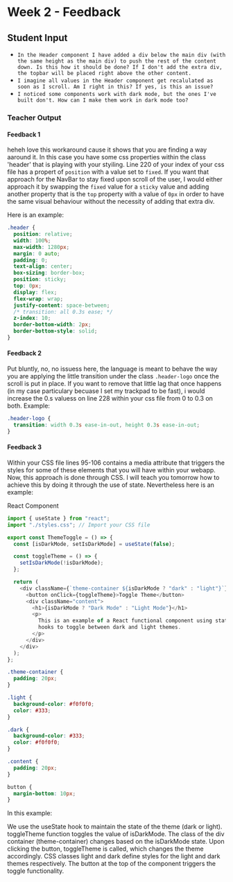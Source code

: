 # Week 2 - Feedback

## Student Input

- `In the Header component I have added a div below the main div (with the same height as the main div) to push the rest of the content down. Is this how it should be done? If I don't add the extra div, the topbar will be placed right above the other content.`
- `I imagine all values in the Header component get recalulated as soon as I scroll. Am I right in this? If yes, is this an issue?`
- `I noticed some components work with dark mode, but the ones I've built don't. How can I make them work in dark mode too?`

### Teacher Output

#### Feedback 1

heheh love this workaround cause it shows that you are finding a way aaround it. In this case you have some css properties within the class 'header' that is playing with your styiling. Line 220 of your index of your css file has a propert of `position` with a value set to `fixed`. If you want that approach for the NavBar to stay fixed upon scroll of the user, I would either approach it by swapping the `fixed` value for a `sticky` value and adding another property that is the `top` property with a value of `0px` in order to have the same visual behaviour without the necessity of adding that extra div.

Here is an example:

```css
.header {
  position: relative;
  width: 100%;
  max-width: 1280px;
  margin: 0 auto;
  padding: 0;
  text-align: center;
  box-sizing: border-box;
  position: sticky;
  top: 0px;
  display: flex;
  flex-wrap: wrap;
  justify-content: space-between;
  /* transition: all 0.3s ease; */
  z-index: 10;
  border-bottom-width: 2px;
  border-bottom-style: solid;
}
```

#### Feedback 2

Put bluntly, no, no issuess here, the language is meant to behave the way you are applying the little transition under the class `.header-logo` once the scroll is put in place. If you want to remove that little lag that once happens (in my case particulary becuase I set my trackpad to be fast), i would increase the 0.s valuess on line 228 within your css file from 0 to 0.3 on both. Example:

```css
.header-logo {
  transition: width 0.3s ease-in-out, height 0.3s ease-in-out;
}
```

#### Feedback 3

Within your CSS file lines 95-106 contains a media attribute that triggers the styles for some of these elements that you will have within your webapp. Now, this approach is done through CSS. I will teach you tomorrow how to achieve this by doing it through the use of state. Nevertheless here is an example:

React Component

```js
import { useState } from "react";
import "./styles.css"; // Import your CSS file

export const ThemeToggle = () => {
  const [isDarkMode, setIsDarkMode] = useState(false);

  const toggleTheme = () => {
    setIsDarkMode(!isDarkMode);
  };

  return (
    <div className={`theme-container ${isDarkMode ? "dark" : "light"}`}>
      <button onClick={toggleTheme}>Toggle Theme</button>
      <div className="content">
        <h1>{isDarkMode ? "Dark Mode" : "Light Mode"}</h1>
        <p>
          This is an example of a React functional component using state and
          hooks to toggle between dark and light themes.
        </p>
      </div>
    </div>
  );
};
```

```css
.theme-container {
  padding: 20px;
}

.light {
  background-color: #f0f0f0;
  color: #333;
}

.dark {
  background-color: #333;
  color: #f0f0f0;
}

.content {
  padding: 20px;
}

button {
  margin-bottom: 10px;
}
```

In this example:

We use the useState hook to maintain the state of the theme (dark or light).
toggleTheme function toggles the value of isDarkMode.
The class of the div container (theme-container) changes based on the isDarkMode state.
Upon clicking the button, toggleTheme is called, which changes the theme accordingly.
CSS classes light and dark define styles for the light and dark themes respectively.
The button at the top of the component triggers the toggle functionality.
